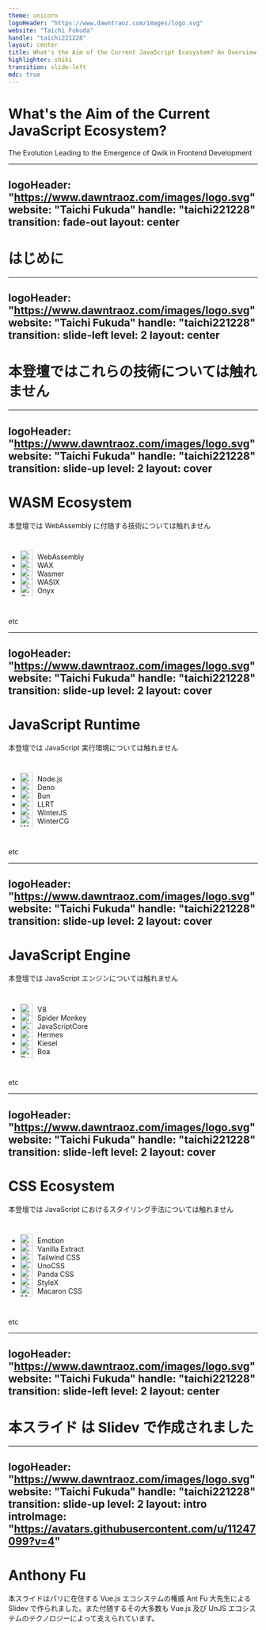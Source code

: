 ```yaml
---
theme: unicorn
logoHeader: "https://www.dawntraoz.com/images/logo.svg"
website: "Taichi Fukuda"
handle: "taichi221228"
layout: center
title: What's the Aim of the Current JavaScript Ecosystem? An Overview of Its Developments ~ The Evolution Leading to the Emergence of Qwik in Frontend Development ~
highlighter: shiki
transition: slide-left
mdc: true
---
```


# What's the Aim of the Current JavaScript Ecosystem?

The Evolution Leading to the Emergence of Qwik in Frontend Development

---
logoHeader: "https://www.dawntraoz.com/images/logo.svg"
website: "Taichi Fukuda"
handle: "taichi221228"
transition: fade-out
layout: center
---

# はじめに

---
logoHeader: "https://www.dawntraoz.com/images/logo.svg"
website: "Taichi Fukuda"
handle: "taichi221228"
transition: slide-left
level: 2
layout: center
---

# 本登壇ではこれらの技術については触れません

---
logoHeader: "https://www.dawntraoz.com/images/logo.svg"
website: "Taichi Fukuda"
handle: "taichi221228"
transition: slide-up
level: 2
layout: cover
---

# WASM Ecosystem

本登壇では WebAssembly に付随する技術については触れません

<br />

- <img src="/wasm/webassembly.svg" alt="WebAssembly" /> WebAssembly
- <img src="/wasm/wax.svg" alt="WAX" /> WAX
- <img src="/wasm/wasmer.svg" alt="Wasmer" /> Wasmer
- <img src="/wasm/wasix.svg" alt="WASIX" /> WASIX
- <img src="/wasm/onyx.svg" alt="Onyx" /> Onyx

<br/>

etc

<style>
  ul {
    --icon-size: 25px;
  }

  li {
    position: relative; 
    padding-left: calc(var(--icon-size) + 10px);
  }

  img {
    position: absolute;
    top: 50%;
    left: 0;
    width: var(--icon-size);
    translate: 0 -50%;
  }
</style>

---
logoHeader: "https://www.dawntraoz.com/images/logo.svg"
website: "Taichi Fukuda"
handle: "taichi221228"
transition: slide-up
level: 2
layout: cover
---

# JavaScript Runtime

本登壇では JavaScript 実行環境については触れません

<br/>

- <img src="/runtime/node.js.svg" alt="Node.js" /> Node.js
- <img src="/runtime/deno.svg" alt="Deno" /> Deno
- <img src="/runtime/bun.svg" alt="Bun" /> Bun
- <img src="/runtime/llrt.svg" alt="LLRT" /> LLRT
- <img src="/runtime/winterjs.png" alt="WinterJS" /> WinterJS
- <img src="/runtime/wintercg.svg" alt="WinterCG" /> WinterCG

<br/>

etc

<style>
  ul {
    --icon-size: 25px;
  }

  li {
    position: relative; 
    padding-left: calc(var(--icon-size) + 10px);
  }

  img {
    position: absolute;
    top: 50%;
    left: 0;
    width: var(--icon-size);
    translate: 0 -50%;
  }
</style>

---
logoHeader: "https://www.dawntraoz.com/images/logo.svg"
website: "Taichi Fukuda"
handle: "taichi221228"
transition: slide-up
level: 2
layout: cover
---

# JavaScript Engine

本登壇では JavaScript エンジンについては触れません

<br/>

- <img src="/engine/v8.svg" alt="V8" /> V8
- <img src="/engine/spidermonkey.svg" alt="Spider Monkey" /> Spider Monkey
- <img src="/engine/javascriptcore.svg" alt="JavaScriptCore" /> JavaScriptCore
- <img src="/engine/hermes.svg" alt="Hermes" /> Hermes
- <img src="/engine/kiesel.svg" alt="Kiesel" /> Kiesel
- <img src="/engine/boa.svg" alt="Boa" /> Boa

<br/>

etc

<style>
  ul {
    --icon-size: 25px;
  }

  li {
    position: relative; 
    padding-left: calc(var(--icon-size) + 10px);
  }

  img {
    position: absolute;
    top: 50%;
    left: 0;
    width: var(--icon-size);
    translate: 0 -50%;
  }
</style>

---
logoHeader: "https://www.dawntraoz.com/images/logo.svg"
website: "Taichi Fukuda"
handle: "taichi221228"
transition: slide-left
level: 2
layout: cover
---

# CSS Ecosystem

本登壇では JavaScript におけるスタイリング手法については触れません

<br />

- <img src="/styling/emotion.png" alt="Emotion" /> Emotion
- <img src="/styling/vanilla-extract.svg" alt="Vanilla Extract" /> Vanilla Extract
- <img src="/styling/tailwind-css.svg" alt="Tailwind CSS" /> Tailwind CSS
- <img src="/styling/unocss.svg" alt="UnoCSS" /> UnoCSS
- <img src="/styling/panda-css.svg" alt="Panda CSS" /> Panda CSS
- <img src="/styling/stylex.svg" alt="StyleX" /> StyleX
- <img src="/styling/macaron-css.svg" alt="Macaron CSS" /> Macaron CSS

<br/>

etc

<style>
  ul {
    --icon-size: 25px;
  }

  li {
    position: relative; 
    padding-left: calc(var(--icon-size) + 10px);
  }

  img {
    position: absolute;
    top: 50%;
    left: 0;
    width: var(--icon-size);
    translate: 0 -50%;
  }
</style>

---
logoHeader: "https://www.dawntraoz.com/images/logo.svg"
website: "Taichi Fukuda"
handle: "taichi221228"
transition: slide-left
level: 2
layout: center
---

# 本スライド は Slidev で作成されました

---
logoHeader: "https://www.dawntraoz.com/images/logo.svg"
website: "Taichi Fukuda"
handle: "taichi221228"
transition: slide-up
level: 2
layout: intro
introImage: "https://avatars.githubusercontent.com/u/11247099?v=4"
---

# Anthony Fu

本スライドはパリに在住する Vue.js エコシステムの権威 Ant Fu 大先生による Slidev で作られました。また付随するその大多数も Vue.js 及び UnJS エコシステムのテクノロジーによって支えられています。
